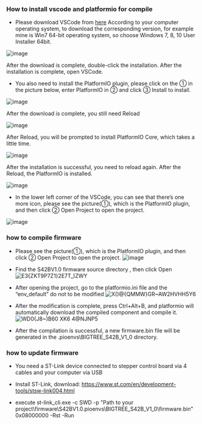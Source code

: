 ### How to install vscode and platformio for compile

- Please download VSCode from [here](https://code.visualstudio.com/Download)
According to your computer operating system, to download the corresponding version, for example mine is Win7 64-bit operating system, so choose Windows 7, 8, 10 User Installer 64bit.

![image](https://user-images.githubusercontent.com/25599056/56638014-a4aac900-669f-11e9-8694-d9e4af6ad93a.png)

  After the download is complete, double-click the installation. After the installation is complete, open VSCode.
- You also need to install the PlatformIO plugin, please click on the ① in the picture below, enter PlatformIO in ② and click ③ Install to install. 

![image](https://user-images.githubusercontent.com/25599056/56638076-c5731e80-669f-11e9-82b9-4b21407df320.png)

After the download is complete, you still need Reload 

![image](https://user-images.githubusercontent.com/25599056/56638101-d328a400-669f-11e9-8406-1b2d479b8e9a.png)

After Reload, you will be prompted to install PlatformIO Core, which takes a little time.

![image](https://user-images.githubusercontent.com/25599056/56638125-dcb20c00-669f-11e9-82df-79c4581a43a8.png)

After the installation is successful, you need to reload again. After the Reload, the PlatformIO is installed.

![image](https://user-images.githubusercontent.com/25599056/56638133-e2a7ed00-669f-11e9-8951-b953b0b1bddb.png)

- In the lower left corner of the VSCode, you can see that there’s one more icon, please see the picture(①), which is the PlatformIO plugin, and then click ② Open Project to open the project.

![image](https://user-images.githubusercontent.com/25599056/56638145-ea679180-669f-11e9-9c1e-5cae6ce0d29f.png)


### how to compile firmware

- Please see the picture(①), which is the PlatformIO plugin, and then click ② Open Project to open the project.
![image](https://user-images.githubusercontent.com/25599056/56637513-6b258e00-669e-11e9-9fad-d0571e57499e.png)
 
- Find the S42BV1.0 firmware source directory , then click Open
![$E3{ZKT9P7Z1}2E$7T_)ZWY](https://user-images.githubusercontent.com/46896566/71972802-66166800-3248-11ea-9c17-e81114513257.png)

- After opening the project, go to the platformio.ini file and the “env_default” do not to be modified
![X()@{QMMW}GR~AW2HVHH5Y6](https://user-images.githubusercontent.com/46896566/71972463-a32e2a80-3247-11ea-9728-480b9e8d1a2e.png)

- After the modification is complete, press Ctrl+Alt+B, and platformio will automatically download the compiled component and compile it.
![WD0{J8~)B60 XK6 4@NJNP5](https://user-images.githubusercontent.com/46896566/71971896-90ffbc80-3246-11ea-8489-6b0180ac58e6.png)
 
- After the compilation is successful, a new firmware.bin file will be generated in the .pioenvs\BIGTREE_S42B_V1_0 directory. 

### how to update firmware
- You need a ST-Link device connected to stepper control board via 4 cables and your computer via USB

- Install ST-Link, download: https://www.st.com/en/development-tools/stsw-link004.html 

- execute   st-link_cli.exe -c SWD -p "Path to your project\firmware\S42BV1.0\.pioenvs\BIGTREE_S42B_V1_0\firmware.bin"  0x08000000 -Rst  -Run


